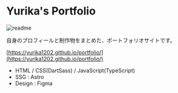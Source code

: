 # Yurika's Portfolio

![readme](https://user-images.githubusercontent.com/82474851/209444147-e5ac8ae8-0cc1-4a3e-9ea8-04c51aa7c6bc.png)

自身のプロフィールと制作物をまとめた、ポートフォリオサイトです。

[https://yurika1202.github.io/portfolio/](https://yurika1202.github.io/portfolio/)

- HTML / CSS(DartSass) / JavaScript(TypeScript)
- SSG : Astro
- Design : Figma
